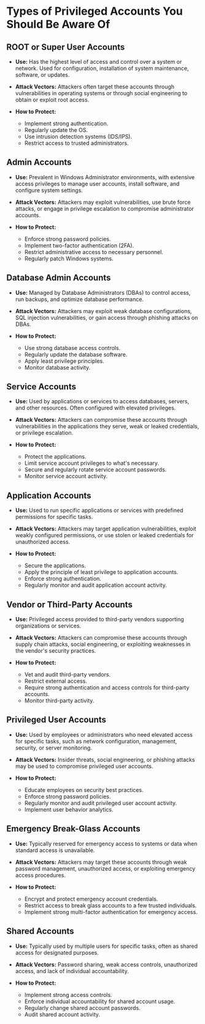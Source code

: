 # Types of Privileged Accounts You Should Be Aware Of

## ROOT or Super User Accounts

- **Use:** Has the highest level of access and control over a system or network. Used for configuration, installation of system maintenance, software, or updates.
  
- **Attack Vectors:** Attackers often target these accounts through vulnerabilities in operating systems or through social engineering to obtain or exploit root access.
  
- **How to Protect:**
  - Implement strong authentication.
  - Regularly update the OS.
  - Use intrusion detection systems (IDS/IPS).
  - Restrict access to trusted administrators.

## Admin Accounts

- **Use:** Prevalent in Windows Administrator environments, with extensive access privileges to manage user accounts, install software, and configure system settings.
  
- **Attack Vectors:** Attackers may exploit vulnerabilities, use brute force attacks, or engage in privilege escalation to compromise administrator accounts.
  
- **How to Protect:**
  - Enforce strong password policies.
  - Implement two-factor authentication (2FA).
  - Restrict administrative access to necessary personnel.
  - Regularly patch Windows systems.

## Database Admin Accounts

- **Use:** Managed by Database Administrators (DBAs) to control access, run backups, and optimize database performance.
  
- **Attack Vectors:** Attackers may exploit weak database configurations, SQL injection vulnerabilities, or gain access through phishing attacks on DBAs.
  
- **How to Protect:**
  - Use strong database access controls.
  - Regularly update the database software.
  - Apply least privilege principles.
  - Monitor database activity.

## Service Accounts

- **Use:** Used by applications or services to access databases, servers, and other resources. Often configured with elevated privileges.
  
- **Attack Vectors:** Attackers can compromise these accounts through vulnerabilities in the applications they serve, weak or leaked credentials, or privilege escalation.
  
- **How to Protect:**
  - Protect the applications.
  - Limit service account privileges to what's necessary.
  - Secure and regularly rotate service account passwords.
  - Monitor service account activity.

## Application Accounts

- **Use:** Used to run specific applications or services with predefined permissions for specific tasks.
  
- **Attack Vectors:** Attackers may target application vulnerabilities, exploit weakly configured permissions, or use stolen or leaked credentials for unauthorized access.
  
- **How to Protect:**
  - Secure the applications.
  - Apply the principle of least privilege to application accounts.
  - Enforce strong authentication.
  - Regularly monitor and audit application account activity.

## Vendor or Third-Party Accounts

- **Use:** Privileged access provided to third-party vendors supporting organizations or services.
  
- **Attack Vectors:** Attackers can compromise these accounts through supply chain attacks, social engineering, or exploiting weaknesses in the vendor's security practices.
  
- **How to Protect:**
  - Vet and audit third-party vendors.
  - Restrict external access.
  - Require strong authentication and access controls for third-party accounts.
  - Monitor third-party activity.

## Privileged User Accounts

- **Use:** Used by employees or administrators who need elevated access for specific tasks, such as network configuration, management, security, or server monitoring.
  
- **Attack Vectors:** Insider threats, social engineering, or phishing attacks may be used to compromise privileged user accounts.
  
- **How to Protect:**
  - Educate employees on security best practices.
  - Enforce strong password policies.
  - Regularly monitor and audit privileged user account activity.
  - Implement user behavior analytics.

## Emergency Break-Glass Accounts

- **Use:** Typically reserved for emergency access to systems or data when standard access is unavailable.
  
- **Attack Vectors:** Attackers may target these accounts through weak password management, unauthorized access, or exploiting emergency access procedures.
  
- **How to Protect:**
  - Encrypt and protect emergency account credentials.
  - Restrict access to break glass accounts to a few trusted individuals.
  - Implement strong multi-factor authentication for emergency access.

## Shared Accounts

- **Use:** Typically used by multiple users for specific tasks, often as shared access for designated purposes.
  
- **Attack Vectors:** Password sharing, weak access controls, unauthorized access, and lack of individual accountability.
  
- **How to Protect:**
  - Implement strong access controls.
  - Enforce individual accountability for shared account usage.
  - Regularly change shared account passwords.
  - Audit shared account activity.
